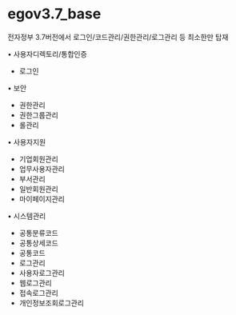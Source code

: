 # egov3.7_base
전자정부 3.7버전에서 로그인/코드관리/권한관리/로그관리 등 최소한만 탑재

• 사용자디렉토리/통합인증 
 - 로그인
 
• 보안 
 - 권한관리
 - 권한그룹관리
 - 롤관리
 
• 사용자지원 
 - 기업회원관리
 - 업무사용자관리
 - 부서관리
 - 일반회원관리
 - 마이페이지관리
 
• 시스템관리 
 - 공통분류코드
 - 공통상세코드
 - 공통코드
 - 로그관리
 - 사용자로그관리
 - 웹로그관리
 - 접속로그관리
 - 개인정보조회로그관리
 

